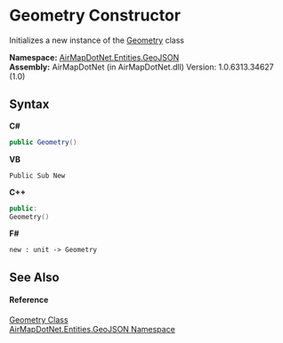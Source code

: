 # Geometry Constructor 
 

Initializes a new instance of the <a href="22f02f42-8eee-a3f1-6c1a-cfe4163ef04e">Geometry</a> class

**Namespace:**&nbsp;<a href="1d543ca6-8481-5d96-aca1-a1b2d108871c">AirMapDotNet.Entities.GeoJSON</a><br />**Assembly:**&nbsp;AirMapDotNet (in AirMapDotNet.dll) Version: 1.0.6313.34627 (1.0)

## Syntax

**C#**<br />
``` C#
public Geometry()
```

**VB**<br />
``` VB
Public Sub New
```

**C++**<br />
``` C++
public:
Geometry()
```

**F#**<br />
``` F#
new : unit -> Geometry
```


## See Also


#### Reference
<a href="22f02f42-8eee-a3f1-6c1a-cfe4163ef04e">Geometry Class</a><br /><a href="1d543ca6-8481-5d96-aca1-a1b2d108871c">AirMapDotNet.Entities.GeoJSON Namespace</a><br />